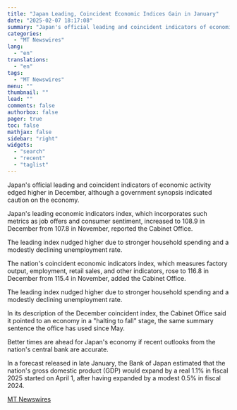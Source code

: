 ```yaml
---
title: "Japan Leading, Coincident Economic Indices Gain in January"
date: "2025-02-07 18:17:08"
summary: "Japan's official leading and coincident indicators of economic activity edged higher in December, although a government synopsis indicated caution on the economy. Japan's leading economic indicators index, which incorporates such metrics as job offers and consumer sentiment, increased to 108.9 in December from 107.8 in November, reported the Cabinet Office...."
categories:
  - "MT Newswires"
lang:
  - "en"
translations:
  - "en"
tags:
  - "MT Newswires"
menu: ""
thumbnail: ""
lead: ""
comments: false
authorbox: false
pager: true
toc: false
mathjax: false
sidebar: "right"
widgets:
  - "search"
  - "recent"
  - "taglist"
---
```


Japan's official leading and coincident indicators of economic activity edged higher in December, although a government synopsis indicated caution on the economy.

Japan's leading economic indicators index, which incorporates such metrics as job offers and consumer sentiment, increased to 108.9 in December from 107.8 in November, reported the Cabinet Office.

The leading index nudged higher due to stronger household spending and a modestly declining unemployment rate.

The nation's coincident economic indicators index, which measures factory output, employment, retail sales, and other indicators, rose to 116.8 in December from 115.4 in November, added the Cabinet Office.

The leading index nudged higher due to stronger household spending and a modestly declining unemployment rate.

In its description of the December coincident index, the Cabinet Office said it pointed to an economy in a "halting to fall" stage, the same summary sentence the office has used since May.

Better times are ahead for Japan's economy if recent outlooks from the nation's central bank are accurate.

In a forecast released in late January, the Bank of Japan estimated that the nation's gross domestic product (GDP) would expand by a real 1.1% in fiscal 2025 started on April 1, after having expanded by a modest 0.5% in fiscal 2024.

[MT Newswires](https://www.tradingview.com/news/mtnewswires.com:20250207:G2465038:0/)
